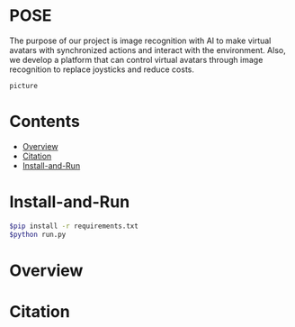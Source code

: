 # POSE
The purpose of our project is image recognition with AI to make virtual avatars with synchronized actions and interact with the environment. Also, we develop a platform that can control virtual avatars through image recognition to replace joysticks and reduce costs.

```
picture
```
# Contents
 - [Overview](#Overview)
 - [Citation](#Citation)
 - [Install-and-Run](#Install-and-Run)
 
# Install-and-Run
```bash
$pip install -r requirements.txt
$python run.py
```
# Overview

# Citation


